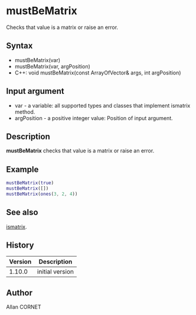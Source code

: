 # mustBeMatrix

Checks that value is a matrix or raise an error.

## Syntax

- mustBeMatrix(var)
- mustBeMatrix(var, argPosition)
- C++: void mustBeMatrix(const ArrayOfVector& args, int argPosition)

## Input argument

- var - a variable: all supported types and classes that implement ismatrix method.
- argPosition - a positive integer value: Position of input argument.

## Description

  <p><b>mustBeMatrix</b> checks that value is a matrix or raise an error.</p>

## Example

```matlab
mustBeMatrix(true)
mustBeMatrix([])
mustBeMatrix(ones(3, 2, 4))
```

## See also

[ismatrix](ismatrix.html).

## History

| Version | Description     |
| ------- | --------------- |
| 1.10.0  | initial version |

## Author

Allan CORNET
